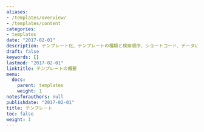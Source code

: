 ```yaml
---
aliases:
- /templates/overview/
- /templates/content
categories:
- templates
date: "2017-02-01"
description: テンプレート化、テンプレートの種類と検索順序、ショートコード、データについて説明します。
draft: false
keywords: []
lastmod: "2017-02-01"
linktitle: テンプレートの概要
menu:
  docs:
    parent: templates
    weight: 1
notesforauthors: null
publishdate: "2017-02-01"
title: テンプレート
toc: false
weight: 1
---
```

